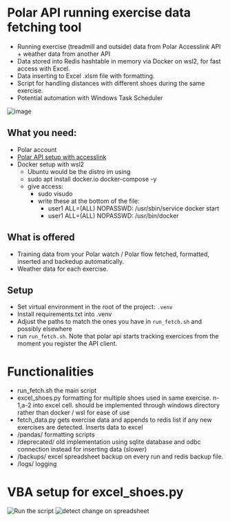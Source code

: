 # Polar API running exercise data fetching tool

- Running exercise (treadmill and outside) data from Polar Accesslink API + weather data from another API
- Data stored into Redis hashtable in memory via Docker on wsl2, for fast access with Excel.
- Data inserting to Excel .xlsm file with formatting.
- Script for handling distances with different shoes during the same exercise.
- Potential automation with Windows Task Scheduler

![image](https://github.com/user-attachments/assets/418a2d5d-e5d2-4dff-83be-60a1f8cee42f)

## What you need:

- Polar account
- [Polar API setup with accesslink](https://github.com/polarofficial/accesslink-example-python)
- Docker setup with wsl2
  - Ubuntu would be the distro im using
  - sudo apt install docker.io docker-compose -y
  - give access:
    - sudo visudo
    - write these at the bottom of the file:
      - user1 ALL=(ALL) NOPASSWD: /usr/sbin/service docker start
      - user1 ALL=(ALL) NOPASSWD: /usr/bin/docker

## What is offered

- Training data from your Polar watch / Polar flow fetched, formatted, inserted and backedup automatically.
- Weather data for each exercise.

## Setup

- Set virtual environment in the root of the project: `.venv`
- Install requirements.txt into .venv
- Adjust the paths to match the ones you have in `run_fetch.sh` and possibly elsewhere
- run `run_fetch.sh`. Note that polar api starts tracking exercices from the moment you register the API client.

# Functionalities

- run_fetch.sh the main script
- excel_shoes.py formatting for multiple shoes used in same exercise. n-1,a-2 into excel cell. should be implemented through windows directory rather than docker / wsl for ease of use
- fetch_data.py gets exercise data and appends to redis list if any new exercises are detected. Inserts data to excel
- /pandas/ formatting scripts
- /deprecated/ old implementation using sqlite database and odbc connection instead for inserting data (slower)
- /backups/ excel spreadsheet backup on every run and redis backup file.
- /logs/ logging

# VBA setup for excel_shoes.py

![Run the script](https://github.com/user-attachments/assets/57e2021c-49be-4bd6-bb17-227e84dafd35)
![detect change on spreadsheet](https://github.com/user-attachments/assets/4a9452f2-db56-4ef8-90c9-04aae3bedd26)
